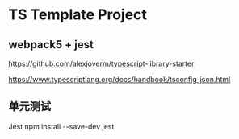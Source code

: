 # TS Template Project 

## webpack5 + jest

https://github.com/alexjoverm/typescript-library-starter

https://www.typescriptlang.org/docs/handbook/tsconfig-json.html

## 单元测试 

Jest 
npm install --save-dev jest
